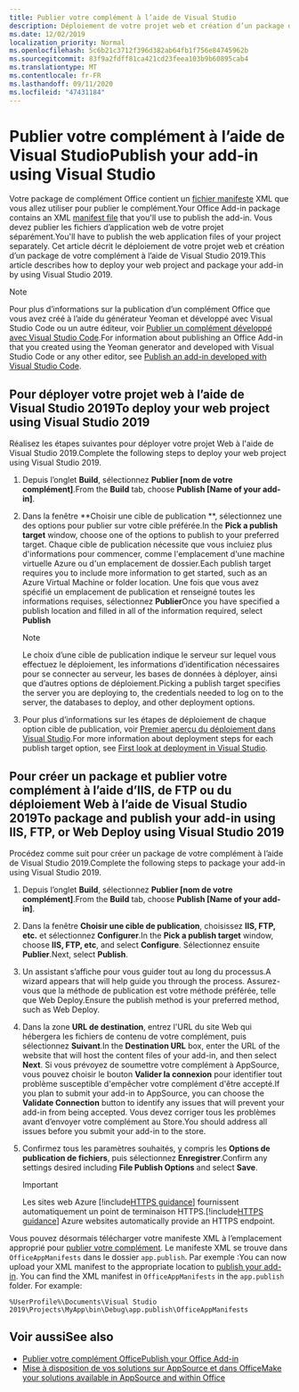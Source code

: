 ```yaml
---
title: Publier votre complément à l’aide de Visual Studio
description: Déploiement de votre projet web et création d’un package de votre complément à l’aide de Visual Studio 2019.
ms.date: 12/02/2019
localization_priority: Normal
ms.openlocfilehash: 5c6b21c3712f396d382ab64fb1f756e84745962b
ms.sourcegitcommit: 83f9a2fdff81ca421cd23feea103b9b60895cab4
ms.translationtype: MT
ms.contentlocale: fr-FR
ms.lasthandoff: 09/11/2020
ms.locfileid: "47431184"
---
```

# <a name="publish-your-add-in-using-visual-studio"></a><span data-ttu-id="38597-103">Publier votre complément à l’aide de Visual Studio</span><span class="sxs-lookup"><span data-stu-id="38597-103">Publish your add-in using Visual Studio</span></span>

<span data-ttu-id="38597-104">Votre package de complément Office contient un [fichier manifeste](../develop/add-in-manifests.md) XML que vous allez utiliser pour publier le complément.</span><span class="sxs-lookup"><span data-stu-id="38597-104">Your Office Add-in package contains an XML [manifest file](../develop/add-in-manifests.md) that you'll use to publish the add-in.</span></span> <span data-ttu-id="38597-105">Vous devez publier les fichiers d’application web de votre projet séparément.</span><span class="sxs-lookup"><span data-stu-id="38597-105">You'll have to publish the web application files of your project separately.</span></span> <span data-ttu-id="38597-106">Cet article décrit le déploiement de votre projet web et création d’un package de votre complément à l’aide de Visual Studio 2019.</span><span class="sxs-lookup"><span data-stu-id="38597-106">This article describes how to deploy your web project and package your add-in by using Visual Studio 2019.</span></span>

> [!NOTE]
> <span data-ttu-id="38597-107">Pour plus d’informations sur la publication d’un complément Office que vous avez créé à l’aide du générateur Yeoman et développé avec Visual Studio Code ou un autre éditeur, voir [Publier un complément développé avec Visual Studio Code](publish-add-in-vs-code.md).</span><span class="sxs-lookup"><span data-stu-id="38597-107">For information about publishing an Office Add-in that you created using the Yeoman generator and developed with Visual Studio Code or any other editor, see [Publish an add-in developed with Visual Studio Code](publish-add-in-vs-code.md).</span></span>

## <a name="to-deploy-your-web-project-using-visual-studio-2019"></a><span data-ttu-id="38597-108">Pour déployer votre projet web à l’aide de Visual Studio 2019</span><span class="sxs-lookup"><span data-stu-id="38597-108">To deploy your web project using Visual Studio 2019</span></span>

<span data-ttu-id="38597-109">Réalisez les étapes suivantes pour déployer votre projet Web à l'aide de Visual Studio 2019.</span><span class="sxs-lookup"><span data-stu-id="38597-109">Complete the following steps to deploy your web project using Visual Studio 2019.</span></span>

1. <span data-ttu-id="38597-110">Depuis l’onglet **Build**, sélectionnez **Publier [nom de votre complément]**.</span><span class="sxs-lookup"><span data-stu-id="38597-110">From the **Build** tab, choose **Publish [Name of your add-in]**.</span></span>

2. <span data-ttu-id="38597-111">Dans la fenêtre \*\*Choisir une cible de publication \*\*, sélectionnez une des options pour publier sur votre cible préférée.</span><span class="sxs-lookup"><span data-stu-id="38597-111">In the **Pick a publish target** window, choose one of the options to publish to your preferred target.</span></span> <span data-ttu-id="38597-112">Chaque cible de publication nécessite que vous incluiez plus d'informations pour commencer, comme l'emplacement d'une machine virtuelle Azure ou d'un emplacement de dossier.</span><span class="sxs-lookup"><span data-stu-id="38597-112">Each publish target requires you to include more information to get started, such as an Azure Virtual Machine or folder location.</span></span> <span data-ttu-id="38597-113">Une fois que vous avez spécifié un emplacement de publication et renseigné toutes les informations requises, sélectionnez **Publier**</span><span class="sxs-lookup"><span data-stu-id="38597-113">Once you have specified a publish location and filled in all of the information required, select **Publish**</span></span>

    > [!NOTE]
    > <span data-ttu-id="38597-114">Le choix d’une cible de publication indique le serveur sur lequel vous effectuez le déploiement, les informations d’identification nécessaires pour se connecter au serveur, les bases de données à déployer, ainsi que d’autres options de déploiement.</span><span class="sxs-lookup"><span data-stu-id="38597-114">Picking a publish target specifies the server you are deploying to, the credentials needed to log on to the server, the databases to deploy, and other deployment options.</span></span>

3. <span data-ttu-id="38597-115">Pour plus d’informations sur les étapes de déploiement de chaque option cible de publication, voir [Premier aperçu du déploiement dans Visual Studio](/visualstudio/deployment/deploying-applications-services-and-components?view=vs-2019&preserve-view=true).</span><span class="sxs-lookup"><span data-stu-id="38597-115">For more information about deployment steps for each publish target option, see [First look at deployment in Visual Studio](/visualstudio/deployment/deploying-applications-services-and-components?view=vs-2019&preserve-view=true).</span></span>

## <a name="to-package-and-publish-your-add-in-using-iis-ftp-or-web-deploy-using-visual-studio-2019"></a><span data-ttu-id="38597-116">Pour créer un package et publier votre complément à l’aide d’IIS, de FTP ou du déploiement Web à l’aide de Visual Studio 2019</span><span class="sxs-lookup"><span data-stu-id="38597-116">To package and publish your add-in using IIS, FTP, or Web Deploy using Visual Studio 2019</span></span>

<span data-ttu-id="38597-117">Procédez comme suit pour créer un package de votre complément à l’aide de Visual Studio 2019.</span><span class="sxs-lookup"><span data-stu-id="38597-117">Complete the following steps to package your add-in using Visual Studio 2019.</span></span>

1. <span data-ttu-id="38597-118">Depuis l’onglet **Build**, sélectionnez **Publier [nom de votre complément]**.</span><span class="sxs-lookup"><span data-stu-id="38597-118">From the **Build** tab, choose **Publish [Name of your add-in]**.</span></span>
2. <span data-ttu-id="38597-119">Dans la fenêtre **Choisir une cible de publication**, choisissez **IIS, FTP, etc.** et sélectionnez **Configurer**.</span><span class="sxs-lookup"><span data-stu-id="38597-119">In the **Pick a publish target** window, choose **IIS, FTP, etc**, and select **Configure**.</span></span> <span data-ttu-id="38597-120">Sélectionnez ensuite **Publier**.</span><span class="sxs-lookup"><span data-stu-id="38597-120">Next, select **Publish**.</span></span>
3. <span data-ttu-id="38597-121">Un assistant s’affiche pour vous guider tout au long du processus.</span><span class="sxs-lookup"><span data-stu-id="38597-121">A wizard appears that will help guide you through the process.</span></span> <span data-ttu-id="38597-122">Assurez-vous que la méthode de publication est votre méthode préférée, telle que Web Deploy.</span><span class="sxs-lookup"><span data-stu-id="38597-122">Ensure the publish method is your preferred method, such as Web Deploy.</span></span>
4. <span data-ttu-id="38597-123">Dans la zone **URL de destination**, entrez l'URL du site Web qui hébergera les fichiers de contenu de votre complément, puis sélectionnez **Suivant**.</span><span class="sxs-lookup"><span data-stu-id="38597-123">In the **Destination URL** box, enter the URL of the website that will host the content files of your add-in, and then select **Next**.</span></span> <span data-ttu-id="38597-124">Si vous prévoyez de soumettre votre complément à AppSource, vous pouvez choisir le bouton **Valider la connexion** pour identifier tout problème susceptible d'empêcher votre complément d'être accepté.</span><span class="sxs-lookup"><span data-stu-id="38597-124">If you plan to submit your add-in to AppSource, you can choose the **Validate Connection** button to identify any issues that will prevent your add-in from being accepted.</span></span> <span data-ttu-id="38597-125">Vous devez corriger tous les problèmes avant d’envoyer votre complément au Store.</span><span class="sxs-lookup"><span data-stu-id="38597-125">You should address all issues before you submit your add-in to the store.</span></span>
5. <span data-ttu-id="38597-126">Confirmez tous les paramètres souhaités, y compris les **Options de publication de fichiers**, puis sélectionnez **Enregistrer**.</span><span class="sxs-lookup"><span data-stu-id="38597-126">Confirm any settings desired including **File Publish Options** and select **Save**.</span></span>

    > [!IMPORTANT]
    > <span data-ttu-id="38597-127">Les sites web Azure [!include[HTTPS guidance](../includes/https-guidance.md)] fournissent automatiquement un point de terminaison HTTPS.</span><span class="sxs-lookup"><span data-stu-id="38597-127">[!include[HTTPS guidance](../includes/https-guidance.md)] Azure websites automatically provide an HTTPS endpoint.</span></span>

<span data-ttu-id="38597-p106">Vous pouvez désormais télécharger votre manifeste XML à l’emplacement approprié pour [publier votre complément](../publish/publish.md). Le manifeste XML se trouve dans `OfficeAppManifests` dans le dossier `app.publish`. Par exemple :</span><span class="sxs-lookup"><span data-stu-id="38597-p106">You can now upload your XML manifest to the appropriate location to [publish your add-in](../publish/publish.md). You can find the XML manifest in `OfficeAppManifests` in the `app.publish` folder. For example:</span></span>

 `%UserProfile%\Documents\Visual Studio 2019\Projects\MyApp\bin\Debug\app.publish\OfficeAppManifests`

## <a name="see-also"></a><span data-ttu-id="38597-131">Voir aussi</span><span class="sxs-lookup"><span data-stu-id="38597-131">See also</span></span>

- [<span data-ttu-id="38597-132">Publier votre complément Office</span><span class="sxs-lookup"><span data-stu-id="38597-132">Publish your Office Add-in</span></span>](../publish/publish.md)
- [<span data-ttu-id="38597-133">Mise à disposition de vos solutions sur AppSource et dans Office</span><span class="sxs-lookup"><span data-stu-id="38597-133">Make your solutions available in AppSource and within Office</span></span>](/office/dev/store/submit-to-the-office-store)
